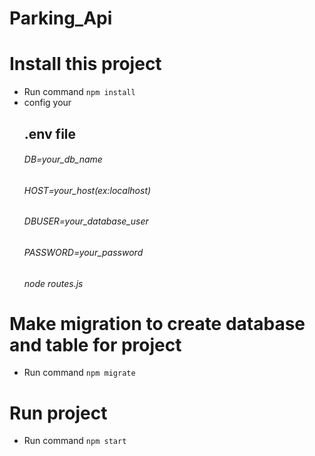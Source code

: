 # Parking_Api
# Install this project 
- Run command ```npm install ``` 
- config your <h2>.env file </h2>
    <h6>DB=your_db_name  </h6>
    <h6>HOST=your_host(ex:localhost)</h6>
    <h6>DBUSER=your_database_user</h6>
    <h6>PASSWORD=your_password</h6>
    <h6>node routes.js</h6>
# Make migration to create database and table for project
- Run command ```npm migrate ``` 
# Run project
- Run command  ``` npm start ``` 

 

